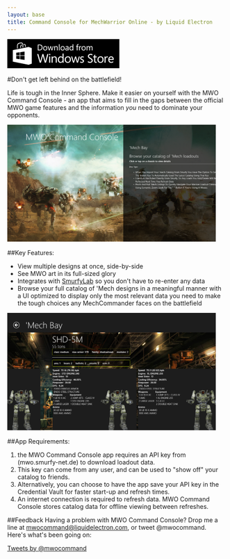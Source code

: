 ```yaml
---
layout: base
title: Command Console for MechWarrior Online - by Liquid Electron
---
```


<a href="http://apps.microsoft.com/windows/app/mwo-command-console/4b818727-4836-49e6-9daa-2f618b91ebbe">
<img src="/images/WindowsStore_badge_en_English_Black_med_258x67.png" alt="Windows Store Logo" />
</a>

#Don't get left behind on the battlefield! 


Life is tough in the Inner Sphere. Make it easier on yourself with the MWO Command Console - an app that aims to fill in the gaps between the official MWO game features and the information *you* need to dominate your opponents.


<p>
<img src="/images/screen1.png" style="max-width: 480px;" /> 
</p>


##Key Features:
* View multiple designs at once, side-by-side
* See MWO art in its full-sized glory
* Integrates with [SmurfyLab](http://mwo.smurfy-net.de) so you don't have to re-enter any data
* Browse your full catalog of 'Mech designs in a meaningful manner with a UI optimized to display only the most relevant data you need to make the tough choices any MechCommander faces on the battlefield

<p>
<img src="/images/screen2.png" style="max-width: 480px;" />
</p>

##App Requirements:
1. the MWO Command Console app requires an API key from (mwo.smurfy-net.de) to download loadout data.
2. This key can come from any user, and can be used to "show off" your catalog to friends. 
3. Alternatively, you can choose to have the app save your API key in the Credential Vault for faster start-up and refresh times.
4. An internet connection is required to refresh data. MWO Command Console stores catalog data for offline viewing between refreshes.

##Feedback
Having a problem with MWO Command Console? Drop me a line at [mwocommand@liquidelectron.com](mailto:mwocommand@liquidelectron.com), or tweet @mwocommand. Here's what's been going on: 
<div>
<a class="twitter-timeline"  href="https://twitter.com/mwocommand"  data-widget-id="461282060229832704">Tweets by @mwocommand</a>
<script>!function(d,s,id){var js,fjs=d.getElementsByTagName(s)[0],p=/^http:/.test(d.location)?'http':'https';if(!d.getElementById(id)){js=d.createElement(s);js.id=id;js.src=p+"://platform.twitter.com/widgets.js";fjs.parentNode.insertBefore(js,fjs);}}(document,"script","twitter-wjs");</script>
</div>





